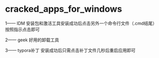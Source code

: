 # cracked_apps_for_windows
1—— IDM 安装包和激活工具安装成功后点击另外一个命令行文件（.cmd结尾）按照指示点击即可

2—— geek 好用的卸载工具

3—— typora补丁  安装成功后只需点击补丁文件几秒后重启应用即可


